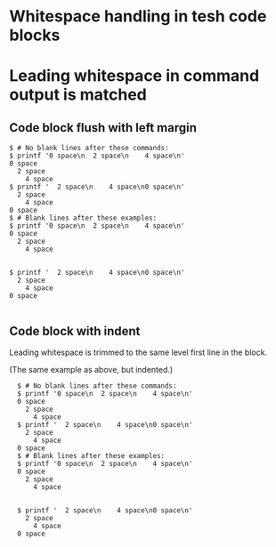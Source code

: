 # Whitespace handling in tesh code blocks

# Leading whitespace in command output is matched

## Code block flush with left margin

```console tesh-session="non-indented-block"
$ # No blank lines after these commands:
$ printf '0 space\n  2 space\n    4 space\n'
0 space
  2 space
    4 space
$ printf '  2 space\n    4 space\n0 space\n'
  2 space
    4 space
0 space
$ # Blank lines after these examples:
$ printf '0 space\n  2 space\n    4 space\n'
0 space
  2 space
    4 space


$ printf '  2 space\n    4 space\n0 space\n'
  2 space
    4 space
0 space


```

## Code block with indent

Leading whitespace is trimmed to the same level first line in the block.

(The same example as above, but indented.)

  ```console tesh-session="indented-block"
    $ # No blank lines after these commands:
    $ printf '0 space\n  2 space\n    4 space\n'
    0 space
      2 space
        4 space
    $ printf '  2 space\n    4 space\n0 space\n'
      2 space
        4 space
    0 space
    $ # Blank lines after these examples:
    $ printf '0 space\n  2 space\n    4 space\n'
    0 space
      2 space
        4 space


    $ printf '  2 space\n    4 space\n0 space\n'
      2 space
        4 space
    0 space


  ```
